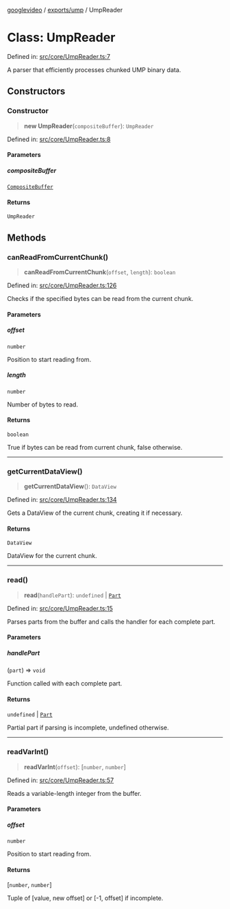 [googlevideo](../../../README.md) / [exports/ump](../README.md) / UmpReader

# Class: UmpReader

Defined in: [src/core/UmpReader.ts:7](https://github.com/LuanRT/googlevideo/blob/5b84100979befab767d819a9606dde964d469341/src/core/UmpReader.ts#L7)

A parser that efficiently processes chunked UMP binary data.

## Constructors

### Constructor

> **new UmpReader**(`compositeBuffer`): `UmpReader`

Defined in: [src/core/UmpReader.ts:8](https://github.com/LuanRT/googlevideo/blob/5b84100979befab767d819a9606dde964d469341/src/core/UmpReader.ts#L8)

#### Parameters

##### compositeBuffer

[`CompositeBuffer`](CompositeBuffer.md)

#### Returns

`UmpReader`

## Methods

### canReadFromCurrentChunk()

> **canReadFromCurrentChunk**(`offset`, `length`): `boolean`

Defined in: [src/core/UmpReader.ts:126](https://github.com/LuanRT/googlevideo/blob/5b84100979befab767d819a9606dde964d469341/src/core/UmpReader.ts#L126)

Checks if the specified bytes can be read from the current chunk.

#### Parameters

##### offset

`number`

Position to start reading from.

##### length

`number`

Number of bytes to read.

#### Returns

`boolean`

True if bytes can be read from current chunk, false otherwise.

***

### getCurrentDataView()

> **getCurrentDataView**(): `DataView`

Defined in: [src/core/UmpReader.ts:134](https://github.com/LuanRT/googlevideo/blob/5b84100979befab767d819a9606dde964d469341/src/core/UmpReader.ts#L134)

Gets a DataView of the current chunk, creating it if necessary.

#### Returns

`DataView`

DataView for the current chunk.

***

### read()

> **read**(`handlePart`): `undefined` \| [`Part`](../../../types/shared/type-aliases/Part.md)

Defined in: [src/core/UmpReader.ts:15](https://github.com/LuanRT/googlevideo/blob/5b84100979befab767d819a9606dde964d469341/src/core/UmpReader.ts#L15)

Parses parts from the buffer and calls the handler for each complete part.

#### Parameters

##### handlePart

(`part`) => `void`

Function called with each complete part.

#### Returns

`undefined` \| [`Part`](../../../types/shared/type-aliases/Part.md)

Partial part if parsing is incomplete, undefined otherwise.

***

### readVarInt()

> **readVarInt**(`offset`): \[`number`, `number`\]

Defined in: [src/core/UmpReader.ts:57](https://github.com/LuanRT/googlevideo/blob/5b84100979befab767d819a9606dde964d469341/src/core/UmpReader.ts#L57)

Reads a variable-length integer from the buffer.

#### Parameters

##### offset

`number`

Position to start reading from.

#### Returns

\[`number`, `number`\]

Tuple of [value, new offset] or [-1, offset] if incomplete.

